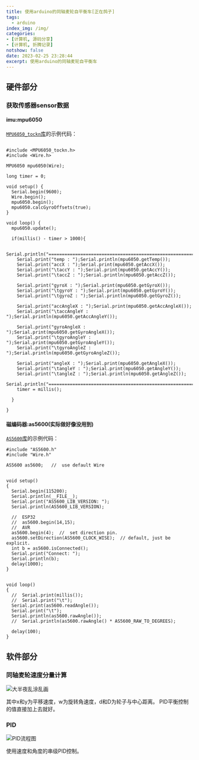 ```yaml
---
title: 使用arduino的同轴麦轮自平衡车[正在鸽子]
tags:
  - arduino
index_img: /img/
categories:
- [计算机, 源码分享]
- [计算机, 折腾记录]
notshow: false
date: 2023-02-25 23:28:44
excerpt: 使用arduino的同轴麦轮自平衡车
---
```

## 硬件部分
### 获取传感器sensor数据
#### imu:mpu6050
[`MPU6050_tockn`库](https://github.com/tockn/MPU6050_tockn)的示例代码：
```

#include <MPU6050_tockn.h>
#include <Wire.h>

MPU6050 mpu6050(Wire);

long timer = 0;

void setup() {
  Serial.begin(9600);
  Wire.begin();
  mpu6050.begin();
  mpu6050.calcGyroOffsets(true);
}

void loop() {
  mpu6050.update();

  if(millis() - timer > 1000){
    
    Serial.println("=======================================================");
    Serial.print("temp : ");Serial.println(mpu6050.getTemp());
    Serial.print("accX : ");Serial.print(mpu6050.getAccX());
    Serial.print("\taccY : ");Serial.print(mpu6050.getAccY());
    Serial.print("\taccZ : ");Serial.println(mpu6050.getAccZ());
  
    Serial.print("gyroX : ");Serial.print(mpu6050.getGyroX());
    Serial.print("\tgyroY : ");Serial.print(mpu6050.getGyroY());
    Serial.print("\tgyroZ : ");Serial.println(mpu6050.getGyroZ());
  
    Serial.print("accAngleX : ");Serial.print(mpu6050.getAccAngleX());
    Serial.print("\taccAngleY : ");Serial.println(mpu6050.getAccAngleY());
  
    Serial.print("gyroAngleX : ");Serial.print(mpu6050.getGyroAngleX());
    Serial.print("\tgyroAngleY : ");Serial.print(mpu6050.getGyroAngleY());
    Serial.print("\tgyroAngleZ : ");Serial.println(mpu6050.getGyroAngleZ());
    
    Serial.print("angleX : ");Serial.print(mpu6050.getAngleX());
    Serial.print("\tangleY : ");Serial.print(mpu6050.getAngleY());
    Serial.print("\tangleZ : ");Serial.println(mpu6050.getAngleZ());
    Serial.println("=======================================================\n");
    timer = millis();
    
  }

}

```
#### 磁编码器:as5600(实际做好像没用到)
[`AS5600`库](https://github.com/Seeed-Studio/Seeed_Arduino_AS5600)的示例代码：
```
#include "AS5600.h"
#include "Wire.h"

AS5600 as5600;   //  use default Wire


void setup()
{
  Serial.begin(115200);
  Serial.println(__FILE__);
  Serial.print("AS5600_LIB_VERSION: ");
  Serial.println(AS5600_LIB_VERSION);

  //  ESP32
  //  as5600.begin(14,15);
  //  AVR
  as5600.begin(4);  //  set direction pin.
  as5600.setDirection(AS5600_CLOCK_WISE);  // default, just be explicit.
  int b = as5600.isConnected();
  Serial.print("Connect: ");
  Serial.println(b);
  delay(1000);
}


void loop()
{
  //  Serial.print(millis());
  //  Serial.print("\t");
  Serial.print(as5600.readAngle());
  Serial.print("\t");
  Serial.println(as5600.rawAngle());
  //  Serial.println(as5600.rawAngle() * AS5600_RAW_TO_DEGREES);

  delay(100);
}

```
## 软件部分
### 同轴麦轮速度分量计算

![大半夜乱涂乱画](photo_2023-02-26_06-19-33.jpg)

其中x和y为平移速度，w为旋转角速度，d和D为轮子与中心距离。
PID平衡控制的值直接加上去就好。

### PID
![PID流程图](7528d75d2ff7922206c42b53b15c26e.png)

使用速度和角度的串级PID控制。